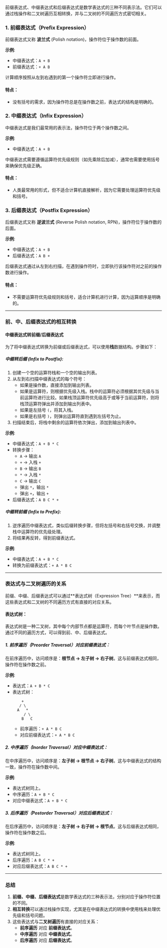 前缀表达式、中缀表达式和后缀表达式是数学表达式的三种不同表示法。它们可以通过栈操作和二叉树遍历互相转换，并与二叉树的不同遍历方式密切相关。

### 1. 前缀表达式（Prefix Expression）
前缀表达式又称 **波兰式** (Polish notation)，操作符位于操作数的前面。

**示例**:
- 中缀表达式：`A + B`
- 前缀表达式：`+ A B`

计算顺序按照从左到右遇到的第一个操作符立即进行操作。

#### 特点：
- 没有括号的需求，因为操作符总是在操作数之前，表达式的结构是明确的。

### 2. 中缀表达式（Infix Expression）
中缀表达式是我们最常用的表示法，操作符位于两个操作数之间。

**示例**:
- 中缀表达式：`A + B`
  
中缀表达式需要遵循运算符优先级规则（如先乘除后加减），通常也需要使用括号来确保优先级正确。

#### 特点：
- 人类最常用的形式，但不适合计算机直接解析，因为它需要处理运算符优先级和括号。

### 3. 后缀表达式（Postfix Expression）
后缀表达式又称 **逆波兰式** (Reverse Polish notation, RPN)，操作符位于操作数的后面。

**示例**:
- 中缀表达式：`A + B`
- 后缀表达式：`A B +`

后缀表达式通过从左到右扫描，在遇到操作符时，立即执行该操作符对之前的操作数进行操作。

#### 特点：
- 不需要运算符优先级规则和括号，适合计算机进行计算，因为运算顺序是明确的。

---

### 前、中、后缀表达式的相互转换

#### 中缀表达式转前缀/后缀表达式
为了将中缀表达式转换为前缀或后缀表达式，可以使用**栈**数据结构。步骤如下：

##### 中缀转后缀 (Infix to Postfix):
1. 创建一个空的运算符栈和一个空的输出列表。
2. 从左到右扫描中缀表达式的每个符号：
   - 如果是操作数，直接添加到输出列表。
   - 如果是运算符，则根据优先级入栈。栈中的运算符必须根据其优先级与当前运算符进行比较。如果栈顶运算符优先级高于或等于当前运算符，则将栈顶运算符弹出并添加到输出列表中。
   - 如果是左括号 `(`，将其入栈。
   - 如果是右括号 `)`，则弹出运算符直到遇到左括号为止。
3. 扫描结束后，将栈中剩余的运算符依次弹出，添加到输出列表中。

**示例**:
- 中缀表达式：`A + B * C`
- 转换步骤：
   - `A` → 输出 `A`
   - `+` → 入栈 `+`
   - `B` → 输出 `B`
   - `*` → 入栈 `*`
   - `C` → 输出 `C`
   - 弹出 `*`，输出 `*`
   - 弹出 `+`，输出 `+`
- 后缀表达式：`A B C * +`

##### 中缀转前缀 (Infix to Prefix):
1. 逆序遍历中缀表达式，类似后缀转换步骤，但将左括号和右括号交换，并调整栈中运算符的优先级处理。
2. 将结果再反转，得到前缀表达式。

**示例**:
- 中缀表达式：`A + B * C`
- 转换为前缀表达式：`+ A * B C`

---

### 表达式与二叉树遍历的关系

前缀、中缀、后缀表达式可以通过**表达式树（Expression Tree）**来表示，而这些表达式和二叉树的不同遍历方式有直接的对应关系。

#### 表达式树：
表达式树是一种二叉树，其中每个内部节点都是运算符，而每个叶节点是操作数。通过不同的遍历方式，可以得到前、中、后缀表达式。

##### 1. 前序遍历（Preorder Traversal）对应前缀表达式：
在前序遍历中，访问顺序是：**根节点 → 左子树 → 右子树**。这与前缀表达式相同，操作符在操作数之前。

**示例**:
- 表达式：`A + B * C`
- 表达式树：
  ```
      +
     / \
    A   *
       / \
      B   C
  ```
  - 前序遍历：`+ A * B C`
  - 对应前缀表达式：`+ A * B C`

##### 2. 中序遍历（Inorder Traversal）对应中缀表达式：
在中序遍历中，访问顺序是：**左子树 → 根节点 → 右子树**。这与中缀表达式的结构一致，操作符在操作数中间。

**示例**:
- 表达式树同上。
- 中序遍历：`A + B * C`
- 对应中缀表达式：`A + B * C`

##### 3. 后序遍历（Postorder Traversal）对应后缀表达式：
在后序遍历中，访问顺序是：**左子树 → 右子树 → 根节点**。这与后缀表达式相同，操作符在操作数之后。

**示例**:
- 表达式树同上。
- 后序遍历：`A B C * +`
- 对应后缀表达式：`A B C * +`

---

### 总结

1. **前缀、中缀、后缀表达式**是数学表达式的三种表示法，分别对应于操作符位置的不同。
2. **相互转换**可以通过栈操作实现，尤其是在中缀表达式的转换中使用栈来处理优先级和括号问题。
3. 这些表达式与**二叉树遍历**有直接的对应关系：
   - **前序遍历** 对应 **前缀表达式**。
   - **中序遍历** 对应 **中缀表达式**。
   - **后序遍历** 对应 **后缀表达式**。